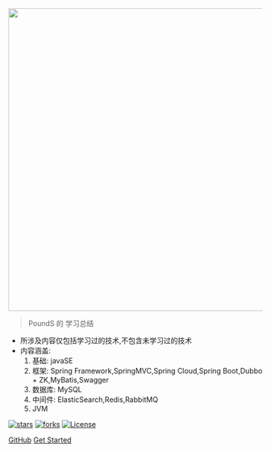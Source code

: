 <img style="height:600px" src="https://pounds018.github.io/MyInterviewSummary/_media/java_icon_coffee.jpg" />

> PoundS 的 学习总结

* 所涉及内容仅包括学习过的技术,不包含未学习过的技术
* 内容涵盖:
    1. 基础: javaSE
    2. 框架: Spring Framework,SpringMVC,Spring Cloud,Spring Boot,Dubbo + ZK,MyBatis,Swagger
    3. 数据库: MySQL
    4. 中间件: ElasticSearch,Redis,RabbitMQ
    5. JVM

[![stars](https://badgen.net/github/stars/pounds018/MyJavaSummary?icon=github&color=4ab8a1)](https://github.com/pounds018/MyJavaSummary) 
[![forks](https://badgen.net/github/forks/pounds018/MyJavaSummary?icon=github&color=4ab8a1)](https://github.com/pounds018/MyJavaSummary)
[![License](https://img.shields.io/badge/license-Apache%202-4EB1BA.svg)](https://www.apache.org/licenses/LICENSE-2.0.html)

[GitHub](https://github.com/pounds018/MyJavaSummary/)
[Get Started](README.md)